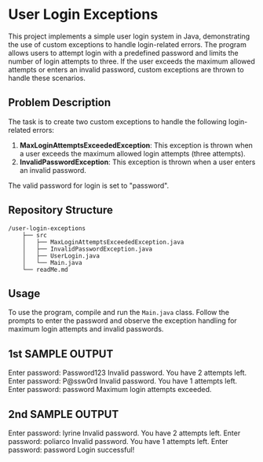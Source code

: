 # User Login Exceptions

This project implements a simple user login system in Java, demonstrating the use of custom exceptions to handle login-related errors. The program allows users to attempt login with a predefined password and limits the number of login attempts to three. If the user exceeds the maximum allowed attempts or enters an invalid password, custom exceptions are thrown to handle these scenarios.

## Problem Description

The task is to create two custom exceptions to handle the following login-related errors:

1. **MaxLoginAttemptsExceededException**: This exception is thrown when a user exceeds the maximum allowed login attempts (three attempts).
2. **InvalidPasswordException**: This exception is thrown when a user enters an invalid password.

The valid password for login is set to "password".


## Repository Structure

```
/user-login-exceptions
    ├── src
    │   ├── MaxLoginAttemptsExceededException.java
    │   ├── InvalidPasswordException.java
    │   ├── UserLogin.java
    │   └── Main.java
    └── readMe.md
```

## Usage

To use the program, compile and run the `Main.java` class. Follow the prompts to enter the password and observe the exception handling for maximum login attempts and invalid passwords.

## 1st SAMPLE OUTPUT 

Enter password: Password123
Invalid password. You have 2 attempts left.
Enter password: P@ssw0rd
Invalid password. You have 1 attempts left.
Enter password: password
Maximum login attempts exceeded.

## 2nd SAMPLE OUTPUT

Enter password: lyrine 
Invalid password. You have 2 attempts left.
Enter password: poliarco
Invalid password. You have 1 attempts left.
Enter password: password
Login successful!
